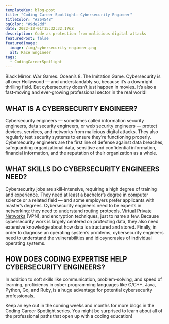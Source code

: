 ```yaml
---
templateKey: blog-post
title: "Coding Career Spotlight: Cybersecurity Engineer"
titleColor: "#264548"
bgColor: "#9de2dd"
date: 2022-12-01T15:32:32.176Z
description: Code as protection from malicious digital attacks
featuredPost: false
featuredImage:
  image: /img/cybersecurity-engineer.png
  alt: Race Engineer
tags:
  - CodingCareerSpotlight
---
```

Black Mirror. War Games. Ocean’s 8. The Imitation Game. Cybersecurity is all over Hollywood — and understandably so, because it’s a downright thrilling field. But cybersecurity doesn’t just happen in movies. It’s also a fast-moving and ever-growing professional sector in the real world!

## WHAT IS A CYBERSECURITY ENGINEER?

Cybersecurity engineers — sometimes called information security engineers, data security engineers, or web security engineers — protect devices, services, and networks from malicious digital attacks. They also regularly test security systems to ensure they’re functioning properly. Cybersecurity engineers are the first line of defense against data breaches, safeguarding organizational data, sensitive and confidential information, financial information, and the reputation of their organization as a whole.

## WHAT SKILLS DO CYBERSECURITY ENGINEERS NEED?

Cybersecurity jobs are skill-intensive, requiring a high degree of training and experience. They need at least a bachelor’s degree in computer science or a related field — and some employers prefer applicants with master’s degrees. Cybersecurity engineers need to be experts in networking: they need to understand routing protocols, [Virtual Private Networks](https://en.wikipedia.org/wiki/Virtual_private_network) (VPN), [](https://en.wikipedia.org/wiki/Domain_Name_System) and encryption techniques, just to name a few. Because cybersecurity work is largely centered on protecting data, they also need extensive knowledge about how data is structured and stored. Finally, in order to diagnose an operating system’s problems, cybersecurity engineers need to understand the vulnerabilities and idiosyncrasies of individual operating systems.

## HOW DOES CODING EXPERTISE HELP CYBERSECURITY ENGINEERS?

In addition to soft skills like communication, problem-solving, and speed of learning, proficiency in cyber programming languages like C/C++, Java, Python, Go, and Ruby, is a huge advantage for potential cybersecurity professionals.

Keep an eye out in the coming weeks and months for more blogs in the Coding Career Spotlight series. You might be surprised to learn about all of the professional paths that open up with a coding education!